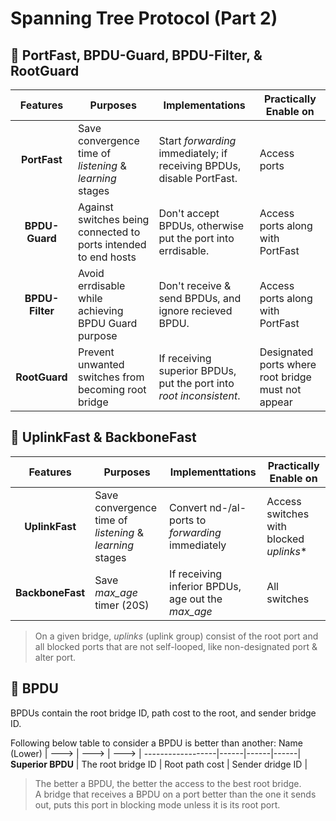 # Spanning Tree Protocol (Part 2)

## 🌲 PortFast, BPDU-Guard, BPDU-Filter, & RootGuard
 Features      | Purposes                                                         | Implementations                                                      | Practically Enable on |
:-------------:|------------------------------------------------------------------|----------------------------------------------------------------------|-----------------------|
**PortFast**   | Save convergence time of _listening_ & _learning_ stages         | Start _forwarding_ immediately; if receiving BPDUs, disable PortFast.| Access ports |
**BPDU-Guard** | Against switches being connected to ports intended to end hosts  | Don't accept BPDUs, otherwise put the port into errdisable.          | Access ports along with PortFast |
**BPDU-Filter**| Avoid errdisable while achieving BPDU Guard purpose              | Don't receive & send BPDUs, and ignore recieved BPDU.                | Access ports along with PortFast |
**RootGuard**  | Prevent unwanted switches from becoming root bridge              | If receiving superior BPDUs, put the port into _root inconsistent_.  | Designated ports where root bridge must not appear |

## 🌲 UplinkFast & BackboneFast
 Features        | Purposes                                                 | Implementtations                                   | Practically Enable on |
:---------------:|----------------------------------------------------------|----------------------------------------------------|-----------------------|
**UplinkFast**   | Save convergence time of _listening_ & _learning_ stages | Convert nd-/al-ports to _forwarding_ immediately   | Access switches with blocked _uplinks_* |
**BackboneFast** | Save _max_age_ timer (20S)                               | If receiving inferior BPDUs, age out the _max_age_ | All switches |
> On a given bridge, _uplinks_ (uplink group) consist of the root port and all blocked ports that are not self-looped, like non-designated port & alter port.

## 🌲 BPDU
BPDUs contain the root bridge ID, path cost to the root, and sender bridge ID.

Following below table to consider a BPDU is better than another:
Name (Lower)      | ---> | ---> | ---> |
------------------|------|------|------|
**Superior BPDU** | The root bridge ID | Root path cost | Sender dridge ID |
> The better a BPDU, the better the access to the best root bridge.  
> A bridge that receives a BPDU on a port better than the one it sends out, puts this port in blocking mode unless it is its root port.
